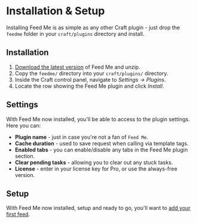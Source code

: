 # Installation & Setup

Installing Feed Me is as simple as any other Craft plugin - just drop the `feedme` folder in your `craft/plugins` directory and install.

## Installation

1. [Download the latest version](/craft-plugins/feed-me/pricing) of Feed Me and unzip.
2. Copy the `feedme/` directory into your `craft/plugins/` directory.
3. Inside the Craft control panel, navigate to _Settings → Plugins_.
4. Locate the row showing the Feed Me plugin and click _Install_.

## Settings

With Feed Me now installed, you'll be able to access to the plugin settings. Here you can:

- **Plugin name** - just in case you're not a fan of `Feed Me`.
- **Cache duration** - used to save request when calling via template tags.
- **Enabled tabs** - you can enable/disable any tabs in the Feed Me plugin section.
- **Clear pending tasks** - allowing you to clear out any stuck tasks.
- **License** - enter in your license key for Pro, or use the always-free version.

## Setup

With Feed Me now installed, setup and ready to go, you'll want to [add your first feed](/craft-plugins/feed-me/docs/feature-tour/feed-overview).



